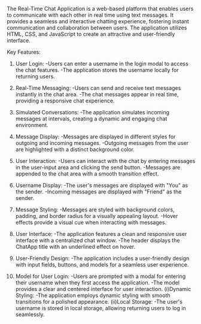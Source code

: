 The Real-Time Chat Application is a web-based platform that enables users to communicate with each other in real time using text messages.
It provides a seamless and interactive chatting experience, fostering instant communication and collaboration between users.
The application utilizes HTML, CSS, and JavaScript to create an attractive and user-friendly interface.

Key Features:

1. User Login:
-Users can enter a username in the login modal to access the chat features.
-The application stores the username locally for returning users.

2. Real-Time Messaging:
-Users can send and receive text messages instantly in the chat area.
-The chat messages appear in real time, providing a responsive chat experience.

3. Simulated Conversations:
-The application simulates incoming messages at intervals, creating a dynamic and engaging chat environment.

4. Message Display:
-Messages are displayed in different styles for outgoing and incoming messages.
-Outgoing messages from the user are highlighted with a distinct background color.

5. User Interaction:
-Users can interact with the chat by entering messages in the user-input area and clicking the send button.
-Messages are appended to the chat area with a smooth transition effect.

6. Username Display:
-The user's messages are displayed with "You" as the sender.
-Incoming messages are displayed with "Friend" as the sender.

7. Message Styling:
-Messages are styled with background colors, padding, and border radius for a visually appealing layout.
-Hover effects provide a visual cue when interacting with messages.

8. User Interface:
-The application features a clean and responsive user interface with a centralized chat window.
-The header displays the ChatApp title with an underlined effect on hover.

9. User-Friendly Design:
-The application includes a user-friendly design with input fields, buttons, and models for a seamless user experience.

10. Model for User Login:
-Users are prompted with a modal for entering their username when they first access the application.
-The model provides a clear and centered interface for user interaction.
(i)Dynamic Styling:
-The application employs dynamic styling with smooth transitions for a polished appearance.
(ii)Local Storage:
-The user's username is stored in local storage, allowing returning users to log in seamlessly.
